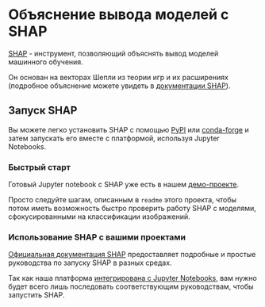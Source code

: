 # Объяснение вывода моделей с SHAP

[SHAP](https://github.com/slundberg/shap) - инструмент, позволяющий объяснять вывод моделей машинного обучения.

Он основан на векторах Шепли из теории игр и их расширениях (подробное объяснение можете увидеть в [документации SHAP](https://shap.readthedocs.io/en/latest/example\_notebooks/overviews/An%20introduction%20to%20explainable%20AI%20with%20Shapley%20values.html)).

## Запуск SHAP

Вы можете легко установить SHAP с помощью [PyPI](https://pypi.org/project/shap) или [conda-forge](https://anaconda.org/conda-forge/shap) и затем запускать его вместе с платформой, используя Jupyter Notebooks.

### Быстрый старт

Готовый Jupyter notebook с SHAP уже есть в нашем [демо-проекте](https://github.com/neuro-inc/mlops-demo-oss-dogs).

Просто следуйте шагам, описанным в `readme` этого проекта, чтобы потом иметь возможность быстро проверить работу SHAP с моделями, сфокусированными на классификации изображений.&#x20;

### Использование SHAP с вашими проектами

[Oфициальная документация SHAP](https://shap.readthedocs.io/en/latest/index.html) предоставляет подробные и простые руководства по запуску SHAP в разных средах.&#x20;

Так как наша платформа [интегрирована с Jupyter Notebooks](broken-reference), вам нужно будет всего лишь последовать соответствующим руководствам, чтобы запустить SHAP.
